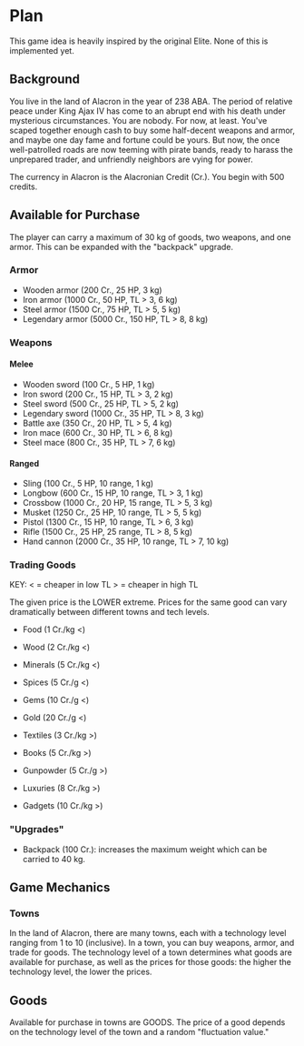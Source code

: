 # Plan

This game idea is heavily inspired by the original Elite.
None of this is implemented yet.

## Background

You live in the land of Alacron in the year of 238 ABA. The period of relative peace under King Ajax IV has come to an abrupt end with his death under mysterious circumstances.
You are nobody. For now, at least. You've scaped together enough cash to buy some half-decent weapons and armor, and maybe one day fame and fortune could be yours.
But now, the once well-patrolled roads are now teeming with pirate bands, ready to harass the unprepared trader, and unfriendly neighbors are vying for power.

The currency in Alacron is the Alacronian Credit (Cr.).
You begin with 500 credits.

## Available for Purchase

The player can carry a maximum of 30 kg of goods, two weapons, and one armor. This can be expanded with the "backpack" upgrade.

### Armor

 - Wooden armor (200 Cr., 25 HP, 3 kg)
 - Iron armor (1000 Cr., 50 HP, TL > 3, 6 kg)
 - Steel armor (1500 Cr., 75 HP, TL > 5, 5 kg)
 - Legendary armor (5000 Cr., 150 HP, TL > 8, 8 kg)

### Weapons

#### Melee

 - Wooden sword (100 Cr., 5 HP, 1 kg)
 - Iron sword (200 Cr., 15 HP, TL > 3, 2 kg)
 - Steel sword (500 Cr., 25 HP, TL > 5, 2 kg)
 - Legendary sword (1000 Cr., 35 HP, TL > 8, 3 kg)
 - Battle axe (350 Cr., 20 HP, TL > 5, 4 kg)
 - Iron mace (600 Cr., 30 HP, TL > 6, 8 kg)
 - Steel mace (800 Cr., 35 HP, TL > 7, 6 kg)

#### Ranged

 - Sling (100 Cr., 5 HP, 10 range, 1 kg)
 - Longbow (600 Cr., 15 HP, 10 range, TL > 3, 1 kg)
 - Crossbow (1000 Cr., 20 HP, 15 range, TL > 5, 3 kg)
 - Musket (1250 Cr., 25 HP, 10 range, TL > 5, 5 kg)
 - Pistol (1300 Cr., 15 HP, 10 range, TL > 6, 3 kg)
 - Rifle (1500 Cr., 25 HP, 25 range, TL > 8, 5 kg)
 - Hand cannon (2000 Cr., 35 HP, 10 range, TL > 7, 10 kg)

### Trading Goods

KEY: < = cheaper in low TL
     > = cheaper in high TL

The given price is the LOWER extreme. Prices for the same good can vary dramatically between different towns and tech levels.

 - Food (1 Cr./kg <)
 - Wood (2 Cr./kg <)
 - Minerals (5 Cr./kg <)
 - Spices (5 Cr./g <)
 - Gems (10 Cr./g <)
 - Gold (20 Cr./g <)

 - Textiles (3 Cr./kg >)
 - Books (5 Cr./kg >)
 - Gunpowder (5 Cr./g >)
 - Luxuries (8 Cr./kg >)
 - Gadgets (10 Cr./kg >)

### "Upgrades"

 - Backpack (100 Cr.): increases the maximum weight which can be carried to 40 kg.

## Game Mechanics

### Towns

In the land of Alacron, there are many towns, each with a technology level ranging from 1 to 10 (inclusive).
In a town, you can buy weapons, armor, and trade for goods.
The technology level of a town determines what goods are available for purchase, as well as the prices for those goods: the higher the technology level, the lower the prices.

## Goods

Available for purchase in towns are GOODS. The price of a good depends on the technology level of the town and a random "fluctuation value."
